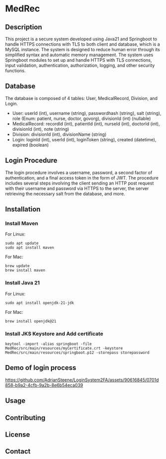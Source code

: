 # MedRec

## Description

This project is a secure system developed using Java21 and Springboot to handle HTTPS connections with TLS to both client and database, which is a MySQL instance. The system is designed to reduce human error through its simplified syntax and automatic memory management. The system uses Springboot modules to set up and handle HTTPS with TLS connections, input validation, authentication, authorization, logging, and other security functions.

## Database

The database is composed of 4 tables: User, MedicalRecord, Division, and Login.

- User: userId (int), username (string), passwordhash (string), salt (string), role (Enum: patient, nurse, doctor, govorg), divisionId (int) (nullable)
- MedicalRecord: recordId (int), patientId (int), nurseId (int), doctorId (int), divisionId (int), note (string)
- Division: divisionId (int), divisionName (string)
- Login: loginId (int), userId (int), loginToken (string), created (datetime), expired (boolean)

## Login Procedure

The login procedure involves a username, password, a second factor of authentication, and a final access token in the form of JWT. The procedure includes several steps involving the client sending an HTTP post request with their username and password via HTTPS to the server, the server retrieving the necessary salt from the database, and more.

## Installation

### Install Maven
For Linux: 
```     
sudo apt update
sudo apt install maven
```

For Mac: 
```
brew update
brew install maven
```

### Install Java 21
For Linux: 
``` 
sudo apt install openjdk-21-jdk
```
For Mac: 
```
brew install openjdk@21
```

### Install JKS Keystore and Add certificate 
``` 
keytool -import -alias springboot -file MedRec/src/main/resources/myCertificate.crt -keystore MedRec/src/main/resources/springboot.p12 -storepass storepassword 
```

## Demo of login process

https://github.com/AdrianSteene/LoginSystem2FA/assets/90616845/0701d858-b9a2-4cfb-9a2b-8e6b54eca039


## Usage

## Contributing

## License

## Contact


